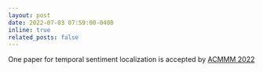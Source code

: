 ```yaml
---
layout: post
date: 2022-07-03 07:59:00-0400
inline: true
related_posts: false
---
```

One paper for temporal sentiment localization is accepted by [ACMMM 2022](https://dl.acm.org/doi/abs/10.1145/3503161.3548007)

